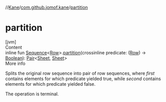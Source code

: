 //[Kane](../index.md)/[com.github.jomof.kane](index.md)/[partition](partition.md)



# partition  
[jvm]  
Content  
inline fun [Sequence](https://kotlinlang.org/api/latest/jvm/stdlib/kotlin.sequences/-sequence/index.html)<[Row](../com.github.jomof.kane.api/-row/index.md)>.[partition](partition.md)(crossinline predicate: ([Row](../com.github.jomof.kane.api/-row/index.md)) -> [Boolean](https://kotlinlang.org/api/latest/jvm/stdlib/kotlin/-boolean/index.html)): [Pair](https://kotlinlang.org/api/latest/jvm/stdlib/kotlin/-pair/index.html)<[Sheet](../com.github.jomof.kane.impl.sheet/-sheet/index.md), [Sheet](../com.github.jomof.kane.impl.sheet/-sheet/index.md)>  
More info  


Splits the original row sequence into pair of row sequences, where *first* contains elements for which predicate yielded true, while *second* contains elements for which predicate yielded false.



The operation is terminal.

  



